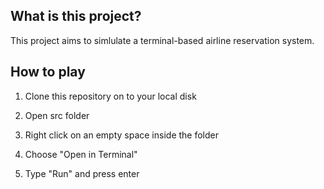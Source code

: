 ## What is this project?

This project aims to simlulate a terminal-based airline reservation system.

## How to play

1. Clone this repository on to your local disk

2. Open src folder 

3. Right click on an empty space inside the folder

4. Choose "Open in Terminal"

5. Type "Run" and press enter
